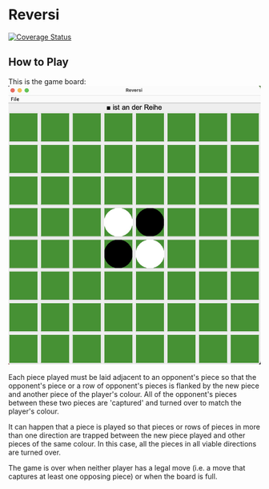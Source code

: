 # Reversi
[![Coverage Status](https://coveralls.io/repos/github/marc1107/Reversi/badge.svg?branch=main&service=github)](https://coveralls.io/github/marc1107/Reversi?branch=main)

## How to Play

This is the game board:
![alt text](https://github.com/marc1107/Reversi/blob/main/Reversi.jpeg?raw=true)

Each piece played must be laid adjacent to an opponent's piece so that the opponent's piece or a row of opponent's
pieces is flanked by the new piece and another piece of the player's colour. All of the opponent's pieces between these
two pieces are 'captured' and turned over to match the player's colour.

It can happen that a piece is played so that pieces or rows of pieces in more than one direction are trapped between the
new piece played and other pieces of the same colour. In this case, all the pieces in all viable directions are turned
over.

The game is over when neither player has a legal move (i.e. a move that captures at least one opposing piece) or when
the board is full.